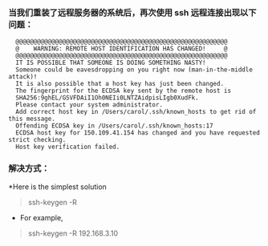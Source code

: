 ### 当我们重装了远程服务器的系统后，再次使用 ssh 远程连接出现以下问题：

      @@@@@@@@@@@@@@@@@@@@@@@@@@@@@@@@@@@@@@@@@@@@@@@@@@@@@@@@@@@
      @    WARNING: REMOTE HOST IDENTIFICATION HAS CHANGED!     @
      @@@@@@@@@@@@@@@@@@@@@@@@@@@@@@@@@@@@@@@@@@@@@@@@@@@@@@@@@@@
      IT IS POSSIBLE THAT SOMEONE IS DOING SOMETHING NASTY!
      Someone could be eavesdropping on you right now (man-in-the-middle attack)!
      It is also possible that a host key has just been changed.
      The fingerprint for the ECDSA key sent by the remote host is
      SHA256:9ghEL/GSVFDAiI1Oh0NEIi0LNTZAidpisLIgb0XudFk.
      Please contact your system administrator.
      Add correct host key in /Users/carol/.ssh/known_hosts to get rid of this message.
      Offending ECDSA key in /Users/carol/.ssh/known_hosts:17
      ECDSA host key for 150.109.41.154 has changed and you have requested strict checking.
      Host key verification failed.
      
 ### 解决方式：
 
*Here is the simplest solution
>ssh-keygen -R <host>
* For example,
>ssh-keygen -R 192.168.3.10
